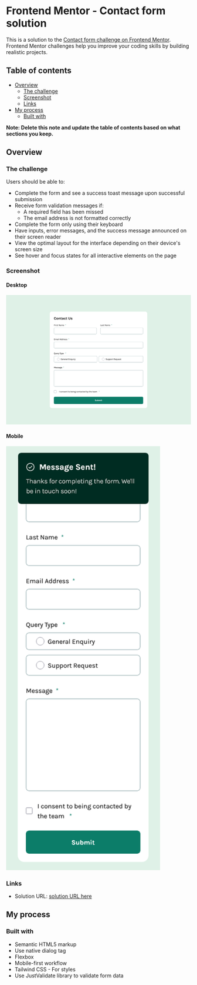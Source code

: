 # Frontend Mentor - Contact form solution

This is a solution to the [Contact form challenge on Frontend Mentor](https://www.frontendmentor.io/challenges/contact-form--G-hYlqKJj). Frontend Mentor challenges help you improve your coding skills by building realistic projects. 

## Table of contents

- [Overview](#overview)
  - [The challenge](#the-challenge)
  - [Screenshot](#screenshot)
  - [Links](#links)
- [My process](#my-process)
  - [Built with](#built-with)

**Note: Delete this note and update the table of contents based on what sections you keep.**

## Overview

### The challenge

Users should be able to:

- Complete the form and see a success toast message upon successful submission
- Receive form validation messages if:
  - A required field has been missed
  - The email address is not formatted correctly
- Complete the form only using their keyboard
- Have inputs, error messages, and the success message announced on their screen reader
- View the optimal layout for the interface depending on their device's screen size
- See hover and focus states for all interactive elements on the page

### Screenshot

#### Desktop

![desktop screenshot](./screenshot-desktop.png)

#### Mobile

<img src='./screenshot-mobile.png' width=420 alt='mobile screenshot'>

### Links

- Solution URL: [solution URL here](https://paikai-lee.github.io/frontend-mentor-solutions/14-contact-form-main/)

## My process

### Built with

- Semantic HTML5 markup
- Use native dialog tag
- Flexbox
- Mobile-first workflow
- Tailwind CSS - For styles
- Use JustValidate library to validate form data
